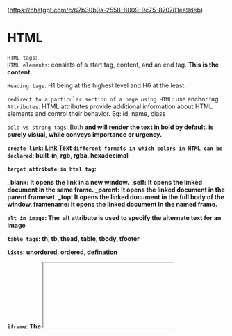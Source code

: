 (https://chatgpt.com/c/67b30b9a-2558-8009-9c75-870781ea9deb)
# HTML
`HTML tags`: <b> </b>  
`HTML elements`: consists of a start tag, content, and an end tag. <b>This is the content.</b>

`Heading tags`: H1 being at the highest level and H6 at the least.

`redirect to a particular section of a page using HTML`: use anchor tag 
`Attributes`: HTML attributes provide additional information about HTML elements and control their behavior. Eg: id, name, class

`bold vs strong tags`: 
Both <b> and <strong> will render the text in bold by default.
<b> is purely visual, while <strong> conveys importance or urgency.

`create link`: <a href="url">Link Text<a>
`different formats in which colors in HTML can be declared`: built-in, rgb, rgba, hexadecimal

`target attribute in html tag`: <link target="_blank|_self|_parent|_top|framename">

_blank: It opens the link in a new window.
_self: It opens the linked document in the same frame.
_parent: It opens the linked document in the parent frameset.
_top: It opens the linked document in the full body of the window.
framename: It opens the linked document in the named frame.

`alt in image`: The <img> alt attribute is used to specify the alternate text for an image

`table tags`: th, tb, thead, table, tbody, tfooter

`lists`: unordered, ordered, defination

`iframe`: The <iframe> element is still supported and used to embed another HTML document within a current HTML page. src, width, height, title
`embeded`: The <embed> tag in HTML is used for embedding external applications which are generally multimedia content like audio or video into an HTML document. height, src, width, type

`meta tag`: <meta> tags do not display content; they only provide metadata. They help with SEO. Placed inside the head tag

`HTML layout`: 
`Semantic tags`: have meaningful names and clearly describes its meaning to both the browser and the developer.
Eg: header, nav, main, section, article, aside

`HTML entities`: HTML entities are special codes used to display reserved characters, symbols, or invisible characters in HTML documents. 

`non-semantic `: div, span

`void elements`: The elements that only have start tags and do not contain any content within it, these elements are called Void Elements
`changing inline to block`: display: block
`Container vs Empty tags`: 
The Container tags are generally divided into three parts, i.e., the opening tag, content(which will display on the browser), and closing tag.
Eg: html, head, body
The Empty Tags that do not contain any closing tags are known as empty tags. Eg: br, link, img

`media element tags`: audio, video, source

`inline block inline-block`

1. Inline
Definition: Inline elements are displayed in line with the text or other inline elements, without starting on a new line. They only take up as much width as necessary and do not break the flow of the content.
Examples: <span>, <a>, <strong>, <em>, <img>.
Behavior:
Does not start on a new line.
Only takes up as much width as the content.
Cannot have width and height set explicitly.
Margins and paddings only apply horizontally; vertical margins and paddings do not affect the surrounding layout.

2. Block
Definition: Block elements are displayed as blocks, occupying the full width of their parent container, and always start on a new line.
Examples: <div>, <p>, <h1>, <ul>, <li>.
Behavior:
Starts on a new line, pushing other content below.
Takes up the full available width of its parent by default.
Can have width, height, margins, and padding set explicitly.
Margins and padding affect both the vertical and horizontal layout.

3. Inline-Block
Definition: Inline-block elements combine characteristics of both inline and block elements. They flow inline with other elements but behave like block elements, meaning you can set width, height, padding, and margins.
Examples: Commonly used with <span>, <button>, <input>, and <img> when their behavior is altered via CSS.
Behavior:
Does not start on a new line; flows inline with other content.
Respects the width and height properties, unlike inline elements.
Margins and padding affect both vertical and horizontal positioning.

`div vs span`: div: block  span: inline, used to attach css to small section
`How can we create a nested webpage in HTML?`: iframe, embeded tag


# CSS(https://www.geeksforgeeks.org/css-interview-questions-and-answers/)

`selectors` in css

        Universal Selector(*)
            Selects all elements in the document.

        Element Selector
            p {
                color: blue;
            }

        class Selector(.)
        id selector(#)
        descendant selector ('')
        child selector (>)  

        Grouping Selector (Selector1, Selector2)
        h1, h2, h3 {
            font-family: Arial, sans-serif;
        }

        Pseudo-classes 
        a:hover {
            color: red; /* Applies when hovering over a link */
        }

        `child selector example`

        <div>
            <p>Selected by child selector</p>
            <section>
                <p>Not selected by child selector</p>
            </section>
        </div>

        div > p {
            color: red;
        }
        Only the first <p> inside the <div> is selected because it is a direct child. The second <p> is not selected because it is nested inside the <section>.

        `descendant selector example`
        <div>
            <p>Selected by descendant selector</p>
            <section>
                <p>Also selected by descendant selector</p>
            </section>
        </div>

        div p {
            color: blue;
        }

        Both <p> elements inside the <div> will be selected, even though the second <p> is nested within a <section>.


`rgba`(red green blue )
A (Alpha) which specifies the transparency of elements. The value of alpha lies between 0.0 to 1.0 where 0.0. represents fully transparent and 1.0 represents not transparent.

`margin vs border`
Margin is used to create space around elements and padding is used to create space around elements inside the border.


`CSS box model`
The CSS box model is a container that contains multiple properties including borders, margin, padding, and the content itself.
Box-Model has multiple properties in CSS. Some of them are given below:

borders
margins
padding
Content

`CSS overflow`
The CSS overflow controls the big content. It tells whether to clip content or to add scroll bars. The overflow contains the following property:

visible
hidden
scroll
auto
1. Visible: The content is not clipped and is visible outside the element box.

2. Hidden: The overflow is clipped and the rest of the content is invisible.

3. Scroll: The overflow is clipped but a scrollbar is added to see the rest of the content. The scrollbar can be horizontal or vertical.

4. Auto: It automatically adds a scrollbar whenever it is required.

Overflow-x and Overflow-y: This property specifies how to change the overflow of elements. x deals with horizontal edges and y deals with vertical edges.

`CSS positioning`(Read from the question gfg)

# JAVASCRIPT                                                                  

Data Types 
    Primitive: boolean string 
    Non Primitive Objects      


`Hoisting`: Hoisting is a JavaScript mechanism where variables, function declarations and classes are moved to the top of their scope before code execution. 

function hoisitng is done completely 
greet() // hii output

function greet() {
    console.log('hii')
}


variable hoisting returns undefined in case of var and refrenceError in case of let and const

greet()
function greet() {
    console.log('firstName') // undefined
    var firstName = 'manav';
    console.log('lastname') // throws Error Refrence Error
    let lastName = 'bansal'
}

== vs === : Type checking in JS

if("0" == false ) return true  // True as 0 will coreced to false implicit corion
if("0" === false ) return true  // False Strict checking

`coercion`: Implict conversion of one data type to another
String coercion: 3 + "3" = "33" (Number value is automatically changed to string type)

Implicit Coercion: 3 + "3" = "33" (Number value is automatically changed to string type)
Explicit Coercion:Number(), a.toString() // methods for explicit coericion 

`statically or Dynamically`: 
JS is a Dynamically typed language means the variable type is checked during run time 

pass by value vs pass by refernce

`IIFE`: IIFE (Immediately Invoked Function Expression) is a JavaScript function that runs as soon as it is defined. The signature of it would be as below,

(function () {
  // logic here
})();


`HOF`: Functions which takes another function as argument or return a function as output  
First Class Functions: If a function can be treated as a argument, variable or can be returned from a function

`this`: this keyowrd refers to the object that the function is a part of


the value of this changes based on where and hoe its used

- this refers to the object that the method is called on

const child = {
    name: 'manav',
    age: 18,
    yourBio = () => {
        console.log(`my name is ${this.name} and age is ${this.age}`) // inside the obj this refers to the child
    }
}

child.yourBio();

- this refres to the window object in global context

console.log(this)

- this refers to the global context inside simple function

function fun(){
    console.log(this)
}

- this refers to the instance inside the constructor
- Arraow function don't have there own this. Instead they inherit this from the surronding context in which they are defined. This is called lexical scooping.
- Inside classes this refres to the instance of the class

there are basically three values of this 

global context
object itself
surronding this 


If you're running this in strict mode ('use strict'), this at the top level of a module will be undefined. Otherwise, it should point to the window object in a browser environment.

Examples: 

1. const obj = {
    name: "manav",
    takeSelfie: function() {
        console.log(this.name)
    }
}

obj.takeSelfie() // manav

2. console.log(this) // Global context

3. function greet() {
    console.log(this)
}

greet() // the global object


`call apply bind`
Call: The call() method invokes a function with a given this value and arguments provided one by one
Apply: Invokes the function with a given this value and allows you to pass in arguments as an array
Bind: returns a new function, allowing you to pass any number of arguments


`Rest vs spread operator`:  

The rest operator collects multiple elements and condenses them into a single array or object
function a(...numbers){
    console.log(numbers)
}

a(1, 2, 3, 4)


Spread operator
The spread operator expands or spreads elements from an array, object, or iterable into individual elements

const arr1 = [1, 2, 3];
const arr2 = [4, 5, 6];
const combined = [...arr1, ...arr2];
console.log(combined); // Output: [1, 2, 3, 4, 5, 6]

# call_apply_bind

const obj = {
    name: 'manav',
    type: 'human'
}

function greet(msg){
    console.log(`Hii ${this.name} `, msg)
}
greet.`call`(obj, 'later')
greet.`apply`(obj, ['later'])
const newGreet = greet.`bind`(obj)
newGreet('later')


`Scope and Scope chain`

`Closures`: A closure is the combination of a function bundled(enclosed) together with its lexical environment within which that function was declared. i.e, It is an inner function that has access to the outer or enclosing function’s variables, functions and other data even after the outer function has finished its execution.

var let const

arrow functions
`promises`: Its an object representing eventual completion or failure of an async operation.   
callback
Dead Temporal Zone
Strict Mode

`Cookie`: A cookie is a piece of data that is stored on your computer to be accessed by your browser.
Akshay Saini notes

`Slice`: Slice method doesn't mutate the original array but it returns the subset as a new array.
`Splice`: Splice method modifies the original array and returns the deleted array.

Callback Hell

setTimeout(()=>{

}, 1000)

function fun(){

}

Inversion of Control: When we pass a function inside another function we are giving the control of that function to some another function and that can be really dangerous

api.createOrder(cart, function (){
    api.payment(function (){
        api.showPaymentPage()
    })
})

Removing callback hell

createOrder(cart)
.then((orderId)=> return proceedToPayment())
.then((paymentInfo)=> return showOrderSummary())
.then((balanceInfo)=> return showbalanceInfo())
.catch(()=>)


Creating a promise

return new Promise(function(resolve, reject){

})

async
async functions always returns a promise (either you return a promise or async will wrap return statement inside promise and return it) 

function getData() {
    setTimeout(()=> {
        return new Promise((res olve, reject)=>{
            resolve("resolved")
        })
    }, 100000)
}

function getData2() {
    setTimeout(()=>{
        return new Promise((resolve, reject)=>{
            resolve("resolved")
        })
    }, 200000)
}

async getDat(){
    const val1 = await getData()
    console.log(val1)
    const val2 = await getData2()
    console.log(val2)
}

after 10 sec first result
then after 10 sec second result

`Promise.all([])`

Promise.all is used to execute multiple promises concurrently and resolve them into a single promise
Returns a single promise.
Resolves only when all promises have resolved.
Rejects immediately if any promise is rejected.

# Promise.all([promise1, promise2, promise3])
  .then((results) => {
    console.log(results); // Output: [10, 20, 30]
  })
  .catch((error) => {
    console.error('One of the promises rejected:', error);
  });

# Promise.allSettled([])

Promise.allSettled is used to execute multiple promises concurrently and resolve them into a single promise that fulfills when all of the input promises have settled (either fulfilled or rejected). Unlike Promise.all, it does not reject when a promise is rejected; it waits for all promises to settle.

const promise1 = Promise.resolve(10);
const promise2 = Promise.reject('Error in promise2');
const promise3 = new Promise((resolve, reject) => {
  setTimeout(() => resolve(30), 1000); // Resolved after 1 second
});

# Promise.allSettled([promise1, promise2, promise3])
  .then((results) => {
    console.log(results);
    // Output:
    // [
    //   { status: 'fulfilled', value: 10 },
    //   { status: 'rejected', reason: 'Error in promise2' },
    //   { status: 'fulfilled', value: 30 }
    // ]
  });



Promise.race([])

# How to make object immutable 
using Object.freeze(obj)

# async vs defer

Html page parsing is done line by line whenever the page encouters script tag it starts downloading the script file and then parse code after that. 
In case of async the whenevner the html encouters async script it starts downloading it in the background and continues parsing the html when the 
script is downloaded it stops parsing immediately and executes the script file. In case of defer everything is same its just that when whole parsing is 
done then only execution of script is done

# In JavaScript, you can accept a variable number of arguments in a function using the arguments object or the rest parameter (...).

function displayArgs() {
  for (let i = 0; i < arguments.length; i++) {
    console.log(arguments[i]);
  }
}
displayArgs(1, 2, 3, 4);

function displayArgs(...args) {
  args.forEach((arg) => console.log(arg));
}
displayArgs(1, 2, 3, 4);



# Shallow cloning vs deep cloning

const userDetails = {
  name: "John Doe",
  age: 14,
  verified: false
};

const newUser = userDetails;
console.log(newUser); // {name: 'John Doe', age: 14, verified: false}

The original object is affected because objects are reference types.
This means any value you store either in the clone or original object points to the same object.
Changing the value using newUser will also change the value of userDetails


If you want to copy without reference type below are the ways to do it 
Copying using different techniques

const newUser = {...UserDetails}
const newUser = Object.assign({}, userDetails)
const newUser = JSON.parse(JSON.stringify(userDetails))


// Deep object
const userDetails = {
  name: "John Doe",
  age: 14,
  status: {
    verified: false,
  }
};

Notice that the deep object has more than one level because there is another object in the userDetails object.
A deep object can have as many levels as you want.

Note: When you use the spread operator or Object.assign() method to clone a deep object, the deeper objects will be referenced.

# Read shallow and deep clone(https://www.freecodecamp.org/news/clone-an-object-in-javascript/)

# regex

const regex = /pattern/flags;


# built in methods (https://dev.to/elpepebenitez/built-in-methods-in-javascript-4bll)
# Additional Methods: 
    Split
    join
    a.toString()

# map filter reduce

const arr = [1, 2, 3, 4];
const output = arr.map((x) => x*2 ) [2, 4, 6, 8]
const output2 = arr.filter((x) => x > 2) [3, 4]


function getSum(arr){
    let sum = 0;
    for(let i = 0; i < arr.length; i++){
        sum += arr[i]
    }
}

getSum(arr)

or

const output3 = arr.reduce((acc, curr)=>{
    acc = acc + curr
    return acc
}, 0) // 10

Reduce takes 2 arguments first is the function which has 2 params acc, curr
and second is the intial value of acc

acc is the accumulate(or behave like the sum variable above)
curr is the curr element 


# closure
function outerFunction() {
    let outerVariable = "I'm outside!";
    
    function innerFunction() {
        console.log(outerVariable);
    }
    return innerFunction;
}

const closure = outerFunction();
closure(); // Output: "I'm outside!"


# see nodejs_practice where implemented everything

# Debouncing in JavaScript
Debouncing is a technique used to control the rate at which a function is executed. It ensures that a function is only called after a certain delay has passed since the last time it was invoked. This is particularly useful for handling events like resizing, searching, or scrolling efficiently.

# Garbage collection
Memory management in JavaScript is performed automatically and invisibly to us
The main concept of memory management in JavaScript is reachability.
Simply put, “reachable” values are those that are accessible or usable somehow. They are guaranteed to be stored in memory.


function getNumbers() {
  return [1, 2, 3];
}
const firstResult = getNumbers();
const secondResult = getNumbers();
console.log(firstResult === secondResult); // false 


`Event binding` is a concept in JavaScript that allows you to attach event listeners to DOM elements so that specific
functions (event handlers) are executed when a particular event occurs 
(e.g., clicking a button, hovering over an element, pressing a key). 
Event binding is crucial for creating interactive web applications.

`event bubling`: The process of propagating from the closest element to the farthest away 
element in the DOM (Document Object Modal) is called event bubbling.

`event capturing`: the process of propagating from the farthest element to the closest 
element in the DOM is called event capturing. 

`e.stopPropogation()` to end event capturing and bubling

Document → HTML → Body → Parent Element → Target Element (`Capturing`)
Target Element (Event Handling)
Target Element → Parent Element → Body → HTML → Document (`Bubbling`)

Order of Execution(If both phases are enabled, capturing phase needs to be enabled but the bubbling is by default):

Capturing Phase happens first.
Target Phase is when the event is handled by the target element itself.
Bubbling Phase happens last, after the target phase, as the event bubbles back up.

# Javascript-refrences(https://daveceddia.com/javascript-references/)

When a variable holds one of these primitive types, you can’t modify the value itself. 
You can only reassign that variable to a new value.

The difference is subtle, but important!

Said another way, when the value inside a box is a string/number/boolean/symbol/undefined/null, 
you can’t change the value. You can only create new boxes.

This is why, for example, all of the methods on strings return a new string 
instead of modifying the string, and if you want that new value, you’ve gotta store it somewhere.


The other category is the object type.

The big difference from primitive types is that objects are mutable! 
You can change the value in the box.

# Cloning the objects: Three different ways below are

# Spread Method
let clone = { ...userDetails }

# Object.assign() Method
let clone = Object.assign({}, userDetails)

# JSON.parse() Method
let clone = JSON.parse(JSON.stringify(userDetails))

# Loadash to clone the objects 

# map vs forEach

`Return Value`:
map: Returns a new array with the results of applying the provided function.
forEach: Returns undefined and is used only for side effects.


`Chaining`:
map: Can be chained with other array methods (e.g., .filter(), .reduce()) because it returns an array.
forEach: Cannot be chained directly because it returns undefined.

# Generator function

In JavaScript, a generator is a special type of function that can pause its execution and later resume from where it left off. This is achieved using the function* syntax to define a generator function and the yield keyword to pause and resume execution.


`block scope`
Anything inside this {} is block 

var variables are function scoped, they will be stored in the global context while let and const are blocked scope
there will be a different way to store them and it will be blocked scope


{   
    
    var a = 10;
    var b = 100;
    var c = 1000;
    console.log(a) // Output: 10 shadowing in js
    console.log(b)
    console.log(c) 
}
console.log(a) // Output: 10
console.log(b) // Output: Reference error

`shadowing in JS`
    
var a = 100;
let b = 20

{
    var a = 10;
    let b = 200;
    console.log(a) // Output: 10 shadowing in js
    console.log(b) // Output: 200
}
console.log(a) // Output: 10
console.log(b) // Output: 20

we know that let and const are stored in different scope than the global scope, it is known as script scope

so there will be 3 scopes as defined below

Global scope: 
a = 10

Script scope: 
b = 20

block scope: 
b = 200

# scope hierarchy in JavaScript. The priority of scopes goes from inner-most to outer-most scope. In other words, the inner scope has more priority than the outer scope. That is why, the variables inside the function are prioritized and then when the function ends, they are gone from the memory.


# Object.create() for inheritance, using extend keyword is also for inheritance

const parent = {
    lastName: "bansal";
    motherTongue: "Punjabi"
}

const child = Object.create(parent)
child.firstName = "manav"

console.log(child.lastName) "bansal"

# Methods in Js
Object.defineProperty()

# Polyfills
A polyfill is a piece of code (usually JavaScript) that adds missing functionality to older browsers that do not support modern features.

Why Do We Need Polyfills?
1. 🌍 Cross-Browser Compatibility: Older browsers may not support ES6+ features like map, filter, reduce, Promise, etc.
2. 🏗 Backward Compatibility: Allows new JavaScript features to work in older environments.
3. 🚀 Enhances User Experience: Ensures smooth functionality across different devices.

# Polyfill Example for map

Array.prototype.myMap = function(callback){
    let result = []
    for(let i = 0; i < this.length; i++){
        result.push(callback(this[i], i, this))
    }
    return result
}

let array = [1, 2, 3, 4]
const result = array.myMap((num) => num * 2)
`console.log(result)`


# React 
# code Splitting(https://dev.to/franklin030601/code-splitting-in-react-js-4o2g)

Major features of react
    JSX (developer write Html in JS code)
    Virtual DOM
    SSR
    Unidirectional data flow
    reusable components

`Data binding`(https://www.joshwcomeau.com/react/data-binding/)
 
`Functional Components`
    Function components are the simplest way to create a component in React. They are pure JavaScript functions that take a props object as the first parameter
    and return React elements to display the output.

`Class Components`

Alternatively, you can use ES6 classes to define a component. 

`StateReact`
State of a component is an object that holds some information that may change over the lifetime of the component.
 The important point is whenever the state object changes, the component re-renders.

`Props`
Props are inputs to components. They are single values or objects containing a set of values that are passed to components on creation similar to HTML-tag attributes.


The state entity is managed by the component itself and can be updated using the setter(setState() for class components) function.
Unlike props, state can be modified by the component and is used to manage the internal state of the component.
Moreover, changes in the state trigger a re-render of the component and its children. The components cannot become reusable with the usage of state alone.

On the otherhand, props (short for "properties") are passed to a component by its parent component and are read-only, meaning that they cannot be modified by the own component itself. Also, props can be used to configure the behavior of a component and to pass data between components. The components become reusable with the usage of props.

`Virtual DOM`
The Virtual DOM (VDOM) is an in-memory representation of Real DOM

`React Fiber`
Fiber is the new reconciliation engine or reimplementation of core algorithm in React v16

`Reconciliation`
Reconciliation is the process of comparing the previous state of the DOM with the new state, identifying the differences, and updating only the necessary parts to reflect the changes. 
The diffing algorithm is a core part of this reconciliation process in React.js

`Diffing algo`

`Controlled Component`
A component in react is referred to as controlled when we let react control the component for us. 
It means that the component controls the input form, and all of its changes are completely driven by event handlers like setState().

`Uncontrolled`
Uncontrolled Components are the components that are not controlled by the React state and are handled 
by the DOM (Document Object Model). So in order to access any value that has been entered we take the help of refs.

`Controlled vs uncontrolled`
In a controlled component react, state handles all the form data, whereas, in an uncontrolled component, the HTML form element data is managed by only the DOM.
If you are using a controlled component, you are in control of your form input values. The developer can decide what to insert or not and where to insert it.

`Pure Components`
Pure components are the components which render the same output for the same state and props.
In function components, you can achieve these pure components through memoized React.memo() API wrapping around the component.
This API prevents unnecessary re-renders by comparing the previous props and new props using shallow comparison. So it will be helpful for performance optimizations.

`HOC` What When Why How
React.Memo()
A Higher-Order Component (HOC) in React is like a chef’s recipe that takes a basic ingredient (a component) and
adds special seasonings and flavors (additional props and behavior) to create a customized dish (a new component) without altering the original recipe (component).

`StateFul`
If the behaviour of a component is dependent on the state of the component then it can be termed as stateful component. 
These stateful components are either function components with hooks or class components.

`StateLess`
If the behaviour of a component is independent of its state then it can be a stateless component. You can use either a function or a class for creating stateless components.

`Key` in React
A key is a special attribute you should include when mapping over arrays to render data. Key prop helps React identify which items have changed, are added, or are removed.

Why should index not be used as key

`Functional vs Class Components`
Functional components are simple functions that accept props and return JSX. They are stateless and don't use a constructor or React lifecycle methods.

Class components are ES6 classes that extend React.Component. They have a render method, can use state, a constructor, and React lifecycle methods. 
They are suitable for managing state and implementing more complex logic.

React Hooks
React Hooks are built-in functions introduced in React version 16.8 that allow developers to utilize state and lifecycle methods within functional components.

`useState()`
The useState() is a fundamental React Hook used to introduce state variables into functional components

`useEffect()`
Enables performing side effects in functional components, like data fetching or DOM manipulation.

`useContext()`
Creates shared data accessible by components in a hierarchy without passing props through each level

`useReducer`

`useMemo`
The useMemo hook in React is used for memoizing expensive calculations so that they are not unnecessarily recomputed on every render

 # Memoizing expensive computation
  const expensiveCalculation = useMemo(() => {
    console.log("Running expensive calculation...");
    return value * 1000;
  }, [value]);

`useCallback`
The useCallback hook in React is used to memoize callback functions, similar to how useMemo is used to memoize values.
It's particularly useful when passing callbacks to child components that rely on reference equality to avoid unnecessary re-renders.

✅ When passing functions as props to child components
✅ When a function is inside a useEffect dependency array
✅ When dealing with event listeners or callbacks

`useRef`
The useRef is a hook that allows to directly create a reference to the DOM element in the functional component.
Unlike useState if we change a value in useRef it will not re-render the webpage

`Ref` Access and interact with DOM elements directly in react. They dont allow rerenders

`React.memo`
React.memo() is a higher-order component (HOC) that memoizes (caches) a component’s output
and prevents unnecessary re-renders if the props remain the same.

# How React.memo() Works
When you wrap a component with React.memo(), React remembers the last rendered output of the component.
If the component's props do not change, React reuses the previous render instead of rendering it again.


`JSX`
    Syntatic sugar for react.createElement()
    Javascript XML
    javascript along with HTML

`Difference between Element and components`
    Element: Plain object describing what you want to appear on the screen <div>Login</div>
    Components:  A component can be declared in several different ways. It can be a class with a render() method or it can be defined as a function. In either case, it takes props as an input, and returns a JSX tree as the output

`Different phases in react lifecyle`
    Intializing
    Mounting: Component is first created and inserted into the DOM
    Updating: Components state and props are changed
    Unmounting: Component is removed from DOM

`Mounting` phase: 3 main lifecycle Methods
componentWillMount(): The componentWillMount() lifecycle hook is primarily used to implement server-side logic
before the actual rendering happens, such as making an API call to the server.

Method is invoked right before component is rendered on the screen for the first time

componentDidMount():  All the AJAX requests and the DOM or state updation should be coded in the componentDidMount() method block.


Method is invoked right after component is rendered on the screen for the first time

`Updating`:  It is also responsible for handling user interaction and passing data within the component hierarchy. Some of the lifecycle methods falling into this category are as follows:

componentWillReceiveProps(): The method invoked immediately before the props of a mounted component get reassigned.

shouldComponentUpdate(): The method invoked before deciding whether the newly rendered props are required to be displayed on the webpage or not.

componentWillUpdate(): The method invoked immediately before the component is re-rendered after updating the states and/or properties.

componentDidUpdate(): The method invoked immediately after the component is re-rendered after updating the states and/or properties.

`Unmounting`: Unmounting is the last phase of the ReactJS component lifecycle. This phase includes those lifecycle methods which are used when a component is getting detached from the DOM container. It is also responsible for performing the required cleanup tasks. Once unmounted, a component can not be re-mounted again. 

componentWillUnmount(): The method invoked immediately before the component is removed from the DOM at last, i.e. right when the component is completely removed from the page and this shows the end of its lifecycle.


`Props Drilling`
`Context`
Context provides a way to pass data through the component tree without having to pass props down manually at every level.

In a typical React application, data is passed top-down (parent to child) via props, but such usage can be cumbersome for certain types of props (e.g. locale preference, UI theme) that are required by many components within an application. Context provides a way to share values like these between components without having to explicitly pass a prop through every level of the tree.

# Ref forwarding
In React, ref forwarding allows a parent component to pass a ref down to a child component, 
enabling direct manipulation of the child's DOM element or React component instance.


`Why Use forwardRef?`
1. Accessing child DOM elements (e.g., <input>, <button>).
2. Passing refs through higher-order components (HOCs).
3. Handling focus, animations, or measuring an element’s dimensions.


# Error boundaries
Error boundaries are a feature in React that allows you to catch JavaScript errors in the component tree, log those errors, and display a fallback UI instead of crashing the whole application.

🎯 1. What Are Error Boundaries?
🔹 In React, if an error occurs in a component, it crashes the entire app by default.
🔹 Error Boundaries are special React components that catch JavaScript errors inside their child components and display a fallback UI instead of breaking the whole app.

🔥 2. When Should You Use Error Boundaries?
To catch errors in a specific part of the UI.
To prevent an entire page from crashing.
To log errors to an external service like Sentry.
To provide a user-friendly fallback UI (e.g., "Something went wrong! Please try again.")

Examples for Error Boundaries(https://chatgpt.com/c/67b30b9a-2558-8009-9c75-870781ea9deb)

`Redux`

Redux is a state management library used for predictable state management in JavaScript applications.
How Why When 

`Server Side Component` use server hooks are not supported 

SSR VS CSR
SEO

Some project to discuss about

We are currently building a new project named as multiboard kanban view. So what it basically does is that there are multiple boards around and there are items inside the board so we fetch those items on the basis of status for those items and show them on the multiboard for better user experience. Everything was running fine until we tested our code for more than 50 boards and 1000 items intially it took a lot of time to load that kanban view and later with more and more items it failed eventually. So to tackle that problem we build a our code using a npm package named as react window

If there is one thing known for being expensive when it comes to developing web pages, it’s manipulating the DOM. React itself aims to decrease the number of times we directly interact with the DOM.

The libraries we’ll discuss in this article help manipulate the DOM in a more effective way when rendering an extensive list of items. They work with the premise that items in a list that are not currently being shown to the user don’t need to exist in the DOM just yet.

List virtualization, or windowing, is a technique for improving the performance of rendering long lists by only writing the visible portion of the list to the DOM.

This works by having a small window element moving over a bigger container, which will host the items, but will only render the items that are currently visible to the user through that window. A few other items in the list, which are outside the limits of the window but are close to the upper and lower boundaries, might be rendered so that when they enter into the view, they will already be loaded into the page. This gives the user a more natural scrolling experience.

Without windowing, React has to write your entire list to the DOM before one list item is visible. So if I had 10,000 list items, I’d have to wait for React to write at least 10,000 <div />s to the DOM before the first item in that list is visible. Ouch.



# React Router
# portals,
# concurrent react


# Redux

# Nodejs


Nodejs is single threaded asynchronous event driven javascript run time environmnet

package.json: configration file in which we can add scripts and have dependencies of our project
`Modules`: 
Consider modules to be the same as JavaScript libraries.
A set of functions you want to include in your application.

`Built-in Modules`

http
url
fs

`Local Modules`

When you work with Node.js, you create local modules that you load and use in your program.
const sayHello = require('./sayHello')
sayHello("Maria")

`Third-Party Modules`
npm install <name-of-package>

import modules require modules
module.export = add

`URL`: uniform resource locator

https://ww.manav.com/about?userId=1:

https: protocol(HyperText Transfer Protocol Secure) (Encrypted)
http: (not secure),
ws : (web-sockets)
www.manav.com: Domain- User Friendly Name of IP address of my server
/about: path
userId=1: query params


HTTP Method

GET: GET request is used to read/retrieve data from a web server. GET returns an HTTP status code of 200 (OK) if the data is successfully retrieved from the server.

POST: POST request is used to send data (file, form data, etc.) to the server. On successful creation, it returns an HTTP status code of 201.

PUT: A PUT request is used to modify the data on the server. It replaces the entire content at a particular location with data that is passed in the body payload. If there are no resources that match the request, it will generate one.

PATCH: PATCH is similar to PUT request, but the only difference is, it modifies a part of the data. It will only replace the content that you want to update.

DELETE: A DELETE request is used to delete the data on the server at a specified location.

HEAD: No message body

OPTIONS: what operations are available


The POST method is used to submit data to a server, the PUT method is used to replace or create a resource at a specific URL, and the PATCH method is used to apply partial modifications to a resource.

cookies
The cookies are the data stored in the user’s browser for quick access. For example, whenever we log in to any website, the server returns the access token, which can be stored in the browser’s cookie with the expiry time. So, whenever a user revisits the website, they don’t need to log in to the website repeatedly if the access token stored in the cookies has not expired

Authentications
Authentication is the process of verifying the identity of a user, ensuring they are who they claim to be. This is typically achieved through the use of credentials, such as usernames and passwords.

Authentication Best Practices

Use HTTPS: Always use HTTPS to secure data transmission between the client and server, especially when handling login credentials.
Password Hashing: Store passwords securely by hashing and salting them. Libraries like bcrypt can help with this.
Session Management: Use secure and random session tokens to manage user sessions.

libraries:

 passport.js: Passport.js is a widely-used authentication library for Node.js. It supports various authentication strategies, including local (username and password), OAuth, and OpenID
 JWT: JSON Web Tokens are a popular way to implement authentication and authorization in Node.js. Users receive a token upon login, which they include in subsequent requests

Authorization
Authorization defines what actions a user is allowed to perform after they’ve been authenticated. It involves granting or denying access to specific resources or functionality.

Role-Based Access Control (RBAC): Implement RBAC to assign roles (e.g., admin, user) to users and restrict access based on their roles.
Middleware: Use middleware functions to check a user’s permissions before granting access to a route or resource.

express middlewares:  
Middleware functions are functions that have access to the request object (req), the response object (res),

HTTP vs https: 

http is like a open postcard any one can open and read the data whereas in https its like a secured lock that can only be open with a key, https encrypts the data using ssl or tls and then the data is send from the one part to another. 
http run over port 80 and https run over port 443

`Http status messages`(https://www.w3schools.com/tags/ref_httpmessages.asp)
`Http headers`(https://www.geeksforgeeks.org/http-headers/)

There are two types of API functions in Node.js:
Asynchronous, Non-blocking functions
Synchronous, Blocking functions

Libuv its a library which has implementation of Event Loop and Thread Pool
event emitter

V8 is the name of the JavaScript engine that powers Google Chrome. It's the thing that takes our JavaScript and executes it while browsing with Chrome. V8 is the JavaScript engine i.e. it parses and executes JavaScript code.

Generally, Buffer refers to the particular memory location in memory. Buffer and array have some similarities, but the difference is array can be any type, and it can be resizable. Buffers only deal with binary data, and it can not be resizable

streams

# Backend

`CORS` origin: 

different servers doesn't allow the request localhost:3000 and localhost:3001 will give a CORS origin error

Solutions: Tell the backend developer to whitelist the domain or ip
`Proxy`
`static assests `
`dotenv`

`.gitignore generator`
`.gitkeep`

`cors`: (https://dev.to/arbazsiddiqui/cors-understanding-cross-origin-resource-sharing-4fj)(https://rbika.com/blog/understanding-cors)
`cookie parser`:cookie-parser is middleware that simplifies handling cookies. It parses incoming cookies from client requests and makes them accessible in the req.cookies object. This makes it easier to read and manipulate cookies in your Express JS application without manual parsing.
`express.json()`: It is a method inbuilt in express to recognize the incoming Request Object as a JSON Object. This method is called as a middleware in your application using the code: app.use(express.json());
`express.urlencoded()`: It is a method inbuilt in express to recognize the incoming Request Object as strings or arrays. This method is called as a middleware in your application using the code: app.use(express.urlencoded());
`express.static()`: It serves static files and is based on serve-static. 

`package.json`

express: "^4.19.0" ----> Why do we have three dot in the version

4       .     19   .   0
(Major)     (Minor)     (patch)


patch: Small change/bugfix          =====> 4.19.1
Minor: backward compatable          =====> 4.20.1
Major: when breaking changes happen =====> 5.20.1

^ ====> Allowing my project to automatically updated to 4.x.x
~ ====> Find what will happen


`Authorization`
Authorization is the process of checking permission. Once the user has logged in, i.e., the user has been authenticated, the process of reviewing the permission to see if the user can perform the relevant operation or not is called authorization.


`Authentication`: Authentication is the process of verifying the identity. For example, when you enter your credentials at a login screen, the application here identifies you through your credentials. So this is what the authentication is, the process of verifying the identity.

`HTTP Basic Authentication`(https://roadmap.sh/guides/http-basic-authentication):  
sends the WWW-Authenticate header with the value set to Basic, which tells the browser that it needs to trigger the basic authentication flow.

`Cookie based Authentication`: Cookies are domain specific

SSO:

JWT: 

OAuth(https://www.youtube.com/watch?v=sjvL24fciQg&ab_channel=DuoCoderz)


`Multer`
`Cloudinary`

`http Headers`

Request Headers:  from client
Response Headers: from server
Representation Headers: encoding/compression
Payload: data

Most common headers:
    Accept: application/json
    user-agent: postman etc
    authorization
    content-type
    cookie
    cache-control

CORS Headers
Security Headers


HTTP Status Code

1xx Informational
2xx Success
3xx Redirectional
4xx Client Error
5xx Server Error

101 Continue
102 Processing
200 OK
201 created a new resource
202 accepted not completed
301 temporary redirect
302 permanent redirect
400 bad request
401 unauthorized
402 payment required
404 not found
500 internal server error
504 Gateway timeout


# MySQL
MySQL is an open-source relational database management system (RDBMS) that is widely used for managing structured data.

CREATE DATABASE mydatabase;


IN: multiple condition in one WHERE CITY IN() Shothand for multuple OR
ORDER BY     ASC DESC
INSERT INTO table_name (column1, column2, column3, ...)
VALUES (value1, value2, value3, ...);

UPDATE SET
DELETE
SELECT * FROM Customers
LIMIT 3 OFFSET 3(Offset 3 means start from index 4);
MIN
MAX
COUNT
AVG
SUM
LIKE
The percent sign (%) represents zero, one, or multiple characters
The underscore sign (_) represents one, single character
LIKE 'a%;
LIKE '_a'
AS
JOIN
UNION



select s.name, s.rollNo, sc.course from STUDENT s LEFT JOIN STUDENT_COURSE sc where s.rollNo = sc.rollNo

# Database

`Normalization`: It is a technique to remove or reduce duplicay from a table Row
Row level: 2 rows are exactly the same, To remove set a primary key in the table

Column Level: 2 columns are exactly same
problems: insertion, updation, deletion problems

`Indexing in mongodb`: 

Indexing is a crucial feature that enhances query processing efficiency. When we simply find using find() command, COLSCAN is done and we are able to find the document and send that to the server on the other hand if we create an index on a field inside a document suppose on name field we create an index, we have generate a new data structure where the data will be in sorted format for the name and now we will do an index scan, also there will be a pointer to this document and the document will be retreved and send to the server. Indexes are stored in the B-tree(balanced) data structures. It stores index keys(on which indexing is done) and pointer to the documents in the collection. When a query is executed, MongoDB can use the index to quickly locate the documents that match the query by searching through the b-tree and using the pointer can fetch those document from the collections

There is a automatic indexing on the _id field


The trade off
    storage space
    write performance

Different types of indexing
    `Single field`  db.students.createIndex({age: 1}), index is created on the age field and the data is sorted in asc order
    `Compound field` db.students.createIndex({age: 1, gender: 1}) index is created on age and gender, sorting is done first on the age and then gender bases
    `MultiKey index`
    `Text Index`



`Queries`
    createIndex()
    dropIndex()
    getIndexes()
    partialFilterExpression()
        db.students.createIndex({age: 1}, partialFilterExpression: {age: {$gt: 22}}) // indexing will be done only on age which is greater than 22
    covered query

`Winning plan`: if there are 2 indexes inside a query, mongodb will first check which query filter has the least time to fetch the data just before running the query and the one with the least time will be declared as a winning plan it will store this inside the cache so that it doesnt have to run the query again and again to find the winning plan 


# Namaste Nodejs Notes(https://heyashu.in/digital-garden/notes/namaste-node-js/e2-js-on-server)

`server`: A server is simply a remote computer. When you run your React app locally, you call it a "local server"

`Story about JS Engine and Node.js`:
You know how JavaScript runs in browsers? Guess, guess! It’s the JavaScript engine! 🧠 Every browser has its own JS engine. It takes the JS code and converts it. But wait, isn’t the JS engine also software? Yep, it’s a program! And what language is it written in? Hmm, what comes after C? D? Nope, it’s C++! 🤓. Most JS engines, like the V8 engine in Chrome, are written in C++. Check out the GitHub repo of V8 JS engine. Over 70% of the code is in C++! 

Every JS engine is written differently, converting JS code to machine code.
Imagine this: Your JS code ➡️ V8 Engine (C++) ➡️ Machine Code.

`Let's write code`
In browser we a window object that provides us with a lot of functionality, such as setTimeout, setInterval etc. These things are not provided by V8 but by the browsers. In nodejs there is nothing called a browser so we have something called global, now similar to browsers this is not porvided by V8 but is present provided by nodejs. 

`this keyword in node js & globalThis`
this keyword by default in node js does not point to global object, as in browsers self, this, frame and window points to the window object, there is `globalThis`

`Module.exports & require`

So, when you use require to include a new module into another module, the code in the required module runs first, and then the rest of the code in your file executes. You can use the require keyword anywhere in your Node.js code.

Note: You can’t directly access variables and functions from one module in another module just by using require. Even if the code runs, you can't directly access the code. For example, if a module sum.js has a function getSum(), and you import sum.js, you still can't access getSum() in your entry file. But why is that?

The reason is that Node.js modules are encapsulated, which means each module has its own scope. To access variables or functions from another module, you need to explicitly export them using module.exports or exports.Modules protect their code by default.

`Common Js and ES Modules`
What we've learned so far with require and module.exports is called CommonJS Modules or CJS. This is the traditional module system used in Node.js. But there's another module system called ES Modules (or ESM, mjs), which is the standard for JavaScript modules in modern web development.

To use ES Modules in Node.js, you need to set your project to use modules. Create a package.json file and include "type": "module" in it. This tells Node.js to use the ES Module system for your project.

# There are two major differences between these two module systems that areimportant to note:

1. Synchronous vs. Asynchronous: CommonJS requires modules in a
synchronous manner, meaning the next line of code will execute only after the
module has been loaded. In contrast, ES modules load modules
asynchronously, allowing for more efficient and flexible code execution. This
distinction is a powerful feature and an important point to remember for
interviews.

2. Strict Mode: Another significant difference is that CommonJS code runs in
non-strict mode, while ES modules execute in strict mode. This means that ES
modules enforce stricter parsing and error handling, making them generally
safer and more reliable

While using commonJS module no strict checking example:

let x = "hello"
z="bye" // no error thrown as no strict mode implemented

While using ESM strict checking example

let x = "hello"
let z = "bye" // Error as z is not defined

# What is module.exports: 
Its an empty object

# Require statement how it works

`Resolving the Module`
1. Node.js first determines the path of the module. It checks whether the path is a local file (./local ), a JSON file (.json ), or a module from the 
node_modules directory, among other possibilities.
2.` Loading the Module`
Once the path is resolved, Node.js loads the file content based on its type. The loading process varies depending on whether the file is JavaScript,
JSON, or another type.
3. `Wrapping Inside an IIFE`
 The module code is wrapped in an Immediately Invoked Function 
Expression IIFE. This wrapping helps encapsulate the module's scope, 
keeping variables and functions private to the module.
4. `Code Evaluation and Module Exports`
After wrapping, Node.js evaluates the moduleʼs code. During this 
evaluation, module.exports is set to export the module's functionality or data. This step essentially makes the module's exports available to other files.
5. `Caching(very imp)`
Importance: Caching is crucial for performance. Node.js caches the result of the require() call so that the module is only loaded and executed once.

# Global Execution Context, Memory creation Phase, Code Execution Phase, Libuv(async code) Notes episode 7 stored in 


# MongoDB

mongoimport --db salestest --collection listingAndReviews C:\MongoSH\listingsAndReviews.json
mongoexport


`elemMatch`
The $elemMatch operator is used to match a single element in an array that meets all specified conditions simultaneously. This means that $elemMatch does not look across multiple elements in the array; instead, it tries to find a single element that satisfies all conditions defined inside it.

`$and`
Example:
When a condition like { "grades.grade": "A" } is used, MongoDB searches through the grades array within each document to see if there is at least one element where grade is "A".
Similarly, { "grades.grade": "B" } checks if there is at least one element in the grades array with grade equal to "B".

MongoDB does not require both conditions to be true for the same element within the array. Instead, it checks if there’s at least one grade: "A" anywhere in the grades array and at least one grade: "B" anywhere in the same array.
If both conditions are satisfied anywhere within the grades array, the document is considered a match.

`Upsert`
In MongoDB, an upsert operation is used to update a document if it exists or insert a new document if it does not exist
To perform an upsert, you typically use the updateOne, updateMany, or findOneAndUpdate methods with the upsert option set to true

`$elemMatch vs $and`

$elemMatch checks within a single element of the array for all conditions to be true, while $and checks conditions across the whole array, potentially matching separate elements for each condition.

$elemMatch is stricter because it looks for a specific scenario within a single array element, making it more precise when you need a particular combination of values within one element


`pre`
`plugin`    
`methods`

# Interview



sdlc
friend class oops
closures
mvc
assert nodejs
different design patterns
scrum pattern

positioning css

state is immutable

static method

setCount(count + 1)
setCount(count => count + 1)

Upating state is async in nature

.push() returns the length of the array

code splitting 
types of code splitting
why use redux


worker thread, thread, currying
Callback passing and calling
Api gateway
lookup in mongodb
for loop in await
pipeline in mongo db
Access allow origin
Proccess object
Fs module
css sibling selector
db design one to many, many to one , comments of comments

Import vs require
Solid principles in react
UseEffect work under hood 
Infinite scroll
Hydration and problems in it
Security vunerability in react
Async vs parallel vs concurrent
Res in middleWare
Cors for sub domain
Duplex and tam in node.js
react component breaking down
static key word
Arrow , global , anonymous
Deboucing, throttling
Tcp ip
Web rtc
Css preprocessor
Ci cd
Clustered vs non Clustered, which to use when
Clustered index
Eval
Struct vs class
Namespaces
